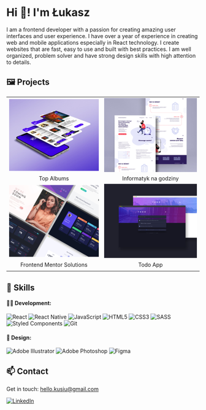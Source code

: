 # Hi 👋! I'm Łukasz

I am a frontend developer with a passion for creating amazing user interfaces and user experience.
I have over a year of experience in creating web and mobile applications especially in React technology.
I create websites that are fast, easy to use and built with best practices.
I am well organized, problem solver and have strong design skills with high attention to details.

## 🖼️ Projects

|                                                                                   |                                                                          |
| :-------------------------------------------------------------------------------: | :----------------------------------------------------------------------: |
|  [![Screenshot][topalbums]](https://github.com/lukaszkus/react-native-music-app)  | [![Screenshot][informatyk]](https://github.com/lukaszkus/informatyk-app) |
|                                    Top Albums                                     |                          Informatyk na godziny                           |
| [![Screenshot][frontendmentor]](https://github.com/lukaszkus/frontend-mentor-aio) |     [![Screenshot][todoapp]](https://github.com/lukaszkus/todo-app)      |
|                             Frontend Mentor Solutions                             |                                 Todo App                                 |
|                                                                                   |                                                                          |

## 🤹 Skills

#### 👨‍💻 Development:

![React](https://img.shields.io/badge/react-%2320232a.svg?style=for-the-badge&logo=react&logoColor=%2361DAFB) ![React Native](https://img.shields.io/badge/react_native-%2320232a.svg?style=for-the-badge&logo=react&logoColor=%2361DAFB) ![JavaScript](https://img.shields.io/badge/javascript-%23323330.svg?style=for-the-badge&logo=javascript&logoColor=%23F7DF1E) ![HTML5](https://img.shields.io/badge/html5-%23E34F26.svg?style=for-the-badge&logo=html5&logoColor=white) ![CSS3](https://img.shields.io/badge/css3-%231572B6.svg?style=for-the-badge&logo=css3&logoColor=white) ![SASS](https://img.shields.io/badge/SASS-hotpink.svg?style=for-the-badge&logo=SASS&logoColor=white) ![Styled Components](https://img.shields.io/badge/styled--components-DB7093?style=for-the-badge&logo=styled-components&logoColor=white) ![Git](https://img.shields.io/badge/git-%23F05033.svg?style=for-the-badge&logo=git&logoColor=white)

#### 🎨 Design:

![Adobe Illustrator](https://img.shields.io/badge/adobe%20illustrator-%23FF9A00.svg?style=for-the-badge&logo=adobe%20illustrator&logoColor=white) ![Adobe Photoshop](https://img.shields.io/badge/adobe%20photoshop-%2331A8FF.svg?style=for-the-badge&logo=adobe%20photoshop&logoColor=white) ![Figma](https://img.shields.io/badge/figma-%23F24E1E.svg?style=for-the-badge&logo=figma&logoColor=white)

## 📫 Contact

Get in touch: hello.kusiu@gmail.com

[![LinkedIn][linkedin-badge]][linkedin-url]

<!---
lukaszkus/lukaszkus is a ✨ special ✨ repository because its `README.md` (this file) appears on your GitHub profile.
You can click the Preview link to take a look at your changes.
--->

[topalbums]: assets/TopAlbums.jpg
[todoapp]: assets/TodoApp.jpg
[frontendmentor]: assets/FrontendMentor.jpg
[informatyk]: assets/informatyk.jpg
[linkedin-badge]: https://img.shields.io/badge/linkedin-%230077B5.svg?style=for-the-badge&logo=linkedin&logoColor=white
[linkedin-url]: https://www.linkedin.com/in/lukasz-kus/

